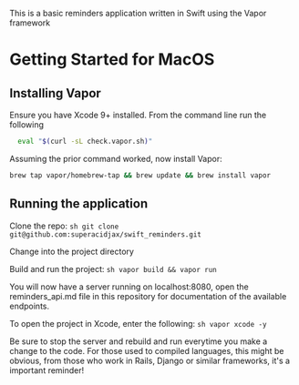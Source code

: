This is a basic reminders application written in Swift using the Vapor framework

# Getting Started for MacOS

## Installing Vapor

Ensure you have Xcode 9+ installed.
From the command line run the following
```sh
  eval "$(curl -sL check.vapor.sh)"
```
Assuming the prior command worked, now install Vapor:
```sh
brew tap vapor/homebrew-tap && brew update && brew install vapor
```
## Running the application

Clone the repo: ```sh git clone git@github.com:superacidjax/swift_reminders.git ```

Change into the project directory

Build and run the project: ```sh vapor build && vapor run```

You will now have a server running on localhost:8080, open the reminders_api.md file in this repository for documentation of the available endpoints.

To open the project in Xcode, enter the following: ```sh vapor xcode -y```

Be sure to stop the server and rebuild and run everytime you make a change to the code. For those used to compiled languages, this might be obvious, from those who work in Rails, Django or similar frameworks, it's a important reminder!

